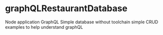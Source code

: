 # graphQLRestaurantDatabase
Node application
GraphQL
Simple database without toolchain
simple CRUD examples to help understand graphQL
